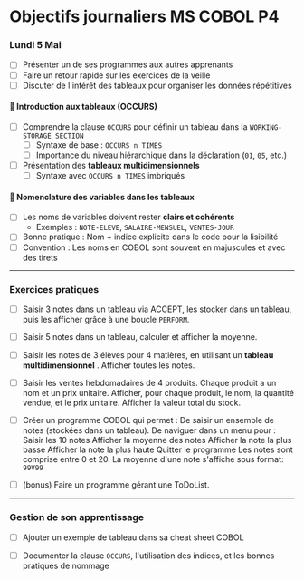 # Objectifs journaliers MS COBOL P4

### Lundi 5 Mai

- [ ] Présenter un de ses programmes aux autres apprenants
- [ ] Faire un retour rapide sur les exercices de la veille
- [ ] Discuter de l'intérêt des tableaux pour organiser les données répétitives

#### 📌 Introduction aux **tableaux** (OCCURS)

- [ ] Comprendre la clause `OCCURS` pour définir un tableau dans la `WORKING-STORAGE SECTION`
  - [ ] Syntaxe de base : `OCCURS n TIMES`
  - [ ] Importance du niveau hiérarchique dans la déclaration (`01`, `05`, etc.)
- [ ] Présentation des **tableaux multidimensionnels** 
  - [ ] Syntaxe avec `OCCURS n TIMES` imbriqués

#### 📌 Nomenclature des variables dans les tableaux

- [ ] Les noms de variables doivent rester **clairs et cohérents**
  - Exemples : `NOTE-ELEVE`, `SALAIRE-MENSUEL`, `VENTES-JOUR`
- [ ] Bonne pratique : Nom + indice explicite dans le code pour la lisibilité
- [ ] Convention : Les noms en COBOL sont souvent en majuscules et avec des tirets

---

### Exercices pratiques

- [ ] Saisir 3 notes dans un tableau via ACCEPT, les stocker dans un tableau, puis les afficher grâce à une boucle `PERFORM`.
- [ ] Saisir 5 notes dans un tableau, calculer et afficher la moyenne.
- [ ] Saisir les notes de 3 élèves pour 4 matières, en utilisant un **tableau multidimensionnel** . Afficher toutes les notes.
- [ ] Saisir les ventes hebdomadaires de 4 produits. Chaque produit a un nom et un prix unitaire. 
      Afficher, pour chaque produit, le nom, la quantité vendue, et le prix unitaire.
      Afficher la valeur total du stock.

- [ ] Créer un programme COBOL qui permet :
      De saisir un ensemble de notes (stockées dans un tableau).
      De naviguer dans un menu pour :
        Saisir les 10 notes
        Afficher la moyenne des notes
        Afficher la note la plus basse
        Afficher la note la plus haute
        Quitter le programme
      Les notes sont comprise entre 0 et 20. La moyenne d'une note s'affiche sous format: `99V99`

- [ ] (bonus) Faire un programme gérant une ToDoList.





---

### Gestion de son apprentissage

- [ ] Ajouter un exemple de tableau dans sa cheat sheet COBOL
- [ ] Documenter la clause `OCCURS`, l'utilisation des indices, et les bonnes pratiques de nommage

